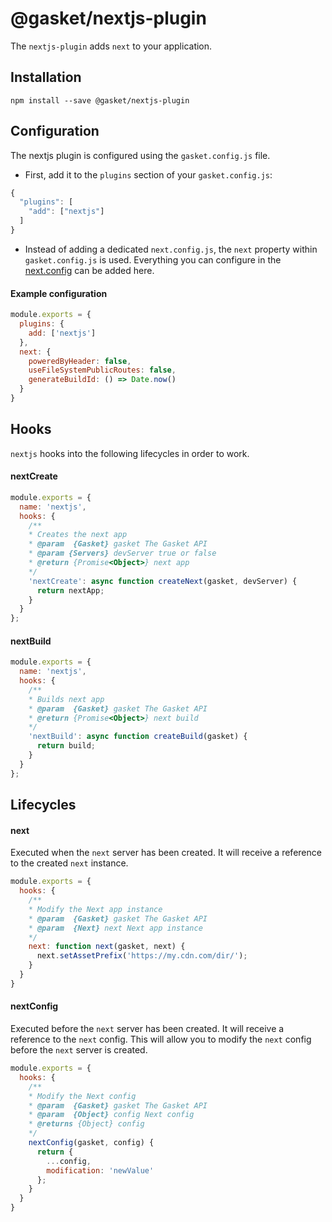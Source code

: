 # @gasket/nextjs-plugin

The `nextjs-plugin` adds `next` to your application.

## Installation

```
npm install --save @gasket/nextjs-plugin
```

## Configuration

The nextjs plugin is configured using the `gasket.config.js` file.

- First, add it to the `plugins` section of your `gasket.config.js`:

```js
{
  "plugins": [
    "add": ["nextjs"]
  ]
}
```

- Instead of adding a dedicated `next.config.js`, the `next` property within `gasket.config.js` is used. Everything you can configure in the [next.config][next.config] can be added here.

#### Example configuration

```js
module.exports = {
  plugins: {
    add: ['nextjs']
  },
  next: {
    poweredByHeader: false,
    useFileSystemPublicRoutes: false,
    generateBuildId: () => Date.now()
  }
}
```

## Hooks

`nextjs` hooks into the following lifecycles in order to work.

#### nextCreate

```js
module.exports = {
  name: 'nextjs',
  hooks: {
    /**
    * Creates the next app
    * @param  {Gasket} gasket The Gasket API
    * @param {Servers} devServer true or false
    * @return {Promise<Object>} next app
    */
    'nextCreate': async function createNext(gasket, devServer) {
      return nextApp;
    }
  }
};
```

#### nextBuild

```js
module.exports = {
  name: 'nextjs',
  hooks: {
    /**
    * Builds next app
    * @param  {Gasket} gasket The Gasket API
    * @return {Promise<Object>} next build
    */
    'nextBuild': async function createBuild(gasket) {
      return build;
    }
  }
};
```

## Lifecycles

#### next

Executed when the `next` server has been created. It will receive a reference to
the created `next` instance.

```js
module.exports = {
  hooks: {
    /**
    * Modify the Next app instance
    * @param  {Gasket} gasket The Gasket API
    * @param  {Next} next Next app instance
    */
    next: function next(gasket, next) {
      next.setAssetPrefix('https://my.cdn.com/dir/');
    }
  }
}
```

#### nextConfig

Executed before the `next` server has been created. It will receive a reference to the `next` config.
This will allow you to modify the `next` config before the `next` server is created.

```js
module.exports = {
  hooks: {
    /**
    * Modify the Next config
    * @param  {Gasket} gasket The Gasket API
    * @param  {Object} config Next config
    * @returns {Object} config
    */
    nextConfig(gasket, config) {
      return {
        ...config,
        modification: 'newValue'
      };
    }
  }
}
```

[next.config]: https://nextjs.org/docs#custom-configuration
